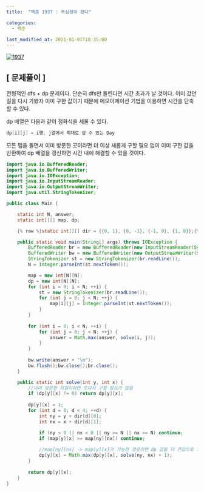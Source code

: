 ```yaml
---
title:  "백준 1937 : 욕심쟁이 판다"

categories:
  - 백준
  
last_modified_at: 2021-01-01T18:35:00
---
```


[![1937](https://user-images.githubusercontent.com/53072057/103432725-d5d6ed00-4c27-11eb-9d0b-55350bcca79a.JPG)](https://www.acmicpc.net/problem/1937)  

<h2>[ 문제풀이 ]</h2>  
전형적인 dfs + dp 문제이다. 단순히 dfs만 돌린다면 시간 초과가 날 것이다. 이미 갔던 길을 다시 가봤자 이미 구한 값이기 때문에 메모이제이션 기법을 이용하면 시간을 단축할 수 있다.  

dp 배열은 다음과 같이 점화식을 세울 수 있다.  

```java
﻿dp[i][j] = i행, j열에서 최대로 살 수 있는 Day
```

모든 맵을 돌면서 이미 방문한 곳이라면 더 이상 새롭게 구할 필요 없이 이미 구한 값을 반환하여 dp 배열을 갱신하면 시간 내에 해결할 수 있을 것이다.  

```java
import java.io.BufferedReader;
import java.io.BufferedWriter;
import java.io.IOException;
import java.io.InputStreamReader;
import java.io.OutputStreamWriter;
import java.util.StringTokenizer;

public class Main {

	static int N, answer;
	static int[][] map, dp;

	{% raw %}static int[][] dir = {{0, 1}, {0, -1}, {-1, 0}, {1, 0}};{% endraw %}

	public static void main(String[] args) throws IOException {
		BufferedReader br = new BufferedReader(new InputStreamReader(System.in));
		BufferedWriter bw = new BufferedWriter(new OutputStreamWriter(System.out));
		StringTokenizer st = new StringTokenizer(br.readLine());
		N = Integer.parseInt(st.nextToken());

		map = new int[N][N];
		dp = new int[N][N];
		for (int i = 0; i < N; ++i) {
			st = new StringTokenizer(br.readLine());
			for (int j = 0; j < N; ++j) {
				map[i][j] = Integer.parseInt(st.nextToken());
			}
		}
		
		for (int i = 0; i < N; ++i) {
			for (int j = 0; j < N; ++j) {
				answer = Math.max(answer, solve(i, j));
			}
		}
		
		bw.write(answer + "\n");
		bw.flush();bw.close();br.close();
	}

	public static int solve(int y, int x) {
		//이미 방문한 지점이라면 또다시 구할 필요가 없음
		if (dp[y][x] != 0) return dp[y][x];
		
		dp[y][x] = 1;
		for (int d = 0; d < 4; ++d) {
			int ny = y + dir[d][0];
			int nx = x + dir[d][1];

			if (ny < 0 || nx < 0 || ny >= N || nx >= N) continue;
			if (map[y][x] >= map[ny][nx]) continue;
		
			//map[ny][nx] -> map[y][x]가 가능한 경로라면 dp 값을 더 큰값으로 갱신
			dp[y][x] = Math.max(dp[y][x], solve(ny, nx) + 1);
		}
		
		return dp[y][x];
	}
}
```